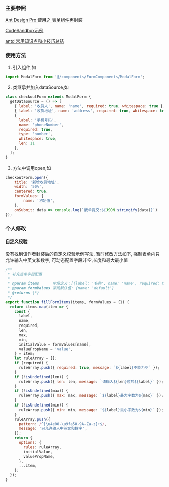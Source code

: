 ### 主要参照

[Ant Design Pro 使用之 表单组件再封装](https://www.jianshu.com/p/c7120bf2e4f8)

[CodeSandbox示例](https://codesandbox.io/s/9zoxv04wzo)

[antd 常用知识点和小技巧总结](https://www.jianshu.com/p/c8ebb9eb0e81)

### 使用方法

1. 引入组件,如

```js
import ModalForm from '@/components/FormComponents/ModalForm';
```

2. 类继承并加入dataSource,如

```js
class checkoutForm extends ModalForm {
  getDataSource = () => [
    { label: '收货人', name: 'name', required: true, whitespace: true },
    { label: '收货地址', name: 'address', required: true, whitespace: true },
    {
      label: '手机号码',
      name: 'phoneNumber',
      required: true,
      type: 'number',
      whitespace: true,
      len: 11
    },
  ];
}
```

3. 方法中调用open,如
```js
checkoutForm.open({
    title: '新增收货地址',
    width: '50%',
    centered: true,
    formValues: {
        name: '初始值',
    },
    onSubmit: data => console.log(`表单提交:${JSON.stringify(data)}`)
});
```

### 个人修改

#### 自定义校验

没有找到该作者封装后的自定义校验示例写法, 暂时修改方法如下, 强制表单内只允许输入中英文和数字, 可动态配置字段非空,长度和最大最小值

```js
/**
 * 补充表单字段配置
 *
 * @param items      字段定义：[{label: '名称', name: 'name', required: true}]
 * @param formValues 字段默认值: {name: 'default'}
 * @returns {*}
 */
export function fillFormItems(items, formValues = {}) {
  return items.map(item => {
    const {
      label,
      name,
      required,
      len,
      max,
      min,
      initialValue = formValues[name],
      valuePropName = 'value',
    } = item;
    let ruleArray = [];
    if (required) {
      ruleArray.push({ required: true, message: `${label}不能为空` });
    }
    if (!isUndefined(len)) {
      ruleArray.push({ len: len, message: `请输入${len}位的${label}` });
    }
    if (!isUndefined(max)) {
      ruleArray.push({ max: max, message: `${label}最大字数为${max}` });
    }
    if (!isUndefined(min)) {
      ruleArray.push({ min: min, message: `${label}最小字数为${min}` });
    }
    ruleArray.push({
      pattern: /^[\u4e00-\u9fa50-9A-Za-z]+$/,
      message: '只允许输入中英文和数字',
    });
    return {
      options: {
        rules: ruleArray,
        initialValue,
        valuePropName,
      },
      ...item,
    };
  });
}
```

